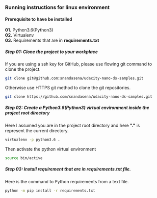 ### Running instructions for linux environment
#### Prerequisite to have be installed
**01.** Python3.6(Python3)  
**02.** Virtualenv  
**03.** Requirements that are in **requirements.txt** 

##### Step 01: Clone the project to your workplace
If you are using a ssh key for GitHub, please use flowing git command to clone the project.
```bash
git clone git@github.com:snandasena/udacity-nano-ds-samples.git
```
Otherwise use HTTPS git method to clone the git repositories.
```bash
git clone https://github.com/snandasena/udacity-nano-ds-samples.git
```
##### Step 02: Create a Python3.6(Python3) virtual environment inside the project root directory
Here I assumed you are in the project root directory and here **"."** is represent the current directory.
```bash
virtualenv -p python3.6 .
```
Then activate the python virtual environment
```bash
source bin/active
```
##### Step 03: Install requirement that are in **requirements.txt** file.
Here is the command to Python requirements from a text file.
```bash
python -m pip install -r requirements.txt
```
